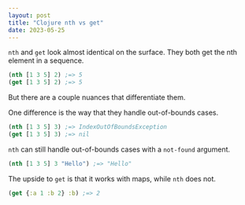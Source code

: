 ```yaml
---
layout: post
title: "Clojure nth vs get"
date: 2023-05-25
---
```

`nth` and `get` look almost identical on the surface. They both get the nth element in a sequence.
```clojure
(nth [1 3 5] 2) ;=> 5
(get [1 3 5] 2) ;=> 5
```
But there are a couple nuances that differentiate them.

One difference is the way that they handle out-of-bounds cases.
```clojure
(nth [1 3 5] 3) ;=> IndexOutOfBoundsException
(get [1 3 5] 3) ;=> nil
```
`nth` can still handle out-of-bounds cases with a `not-found` argument.
```clojure
(nth [1 3 5] 3 "Hello") ;=> "Hello"
```
The upside to `get` is that it works with maps, while `nth` does not.
```clojure
(get {:a 1 :b 2} :b) ;=> 2
```